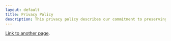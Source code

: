 ```yaml
---
layout: default
title: Privacy Policy
description: This privacy policy describes our commitment to preserving the security of your Personal Data, your privacy, and your rights to your Personal Data.
---
```


[Link to another page](./PrivacyPolicy.md).